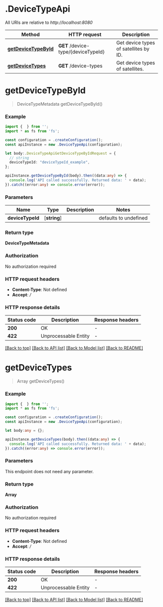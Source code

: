 # .DeviceTypeApi

All URIs are relative to *http://localhost:8080*

Method | HTTP request | Description
------------- | ------------- | -------------
[**getDeviceTypeById**](DeviceTypeApi.md#getDeviceTypeById) | **GET** /device-type/{deviceTypeId} | Get device types of satellites by ID.
[**getDeviceTypes**](DeviceTypeApi.md#getDeviceTypes) | **GET** /device-types | Get device types of satellites.


# **getDeviceTypeById**
> DeviceTypeMetadata getDeviceTypeById()


### Example


```typescript
import {  } from '';
import * as fs from 'fs';

const configuration = .createConfiguration();
const apiInstance = new .DeviceTypeApi(configuration);

let body:.DeviceTypeApiGetDeviceTypeByIdRequest = {
  // string
  deviceTypeId: "deviceTypeId_example",
};

apiInstance.getDeviceTypeById(body).then((data:any) => {
  console.log('API called successfully. Returned data: ' + data);
}).catch((error:any) => console.error(error));
```


### Parameters

Name | Type | Description  | Notes
------------- | ------------- | ------------- | -------------
 **deviceTypeId** | [**string**] |  | defaults to undefined


### Return type

**DeviceTypeMetadata**

### Authorization

No authorization required

### HTTP request headers

 - **Content-Type**: Not defined
 - **Accept**: */*


### HTTP response details
| Status code | Description | Response headers |
|-------------|-------------|------------------|
**200** | OK |  -  |
**422** | Unprocessable Entity |  -  |

[[Back to top]](#) [[Back to API list]](README.md#documentation-for-api-endpoints) [[Back to Model list]](README.md#documentation-for-models) [[Back to README]](README.md)

# **getDeviceTypes**
> Array<DeviceTypeMetadata> getDeviceTypes()


### Example


```typescript
import {  } from '';
import * as fs from 'fs';

const configuration = .createConfiguration();
const apiInstance = new .DeviceTypeApi(configuration);

let body:any = {};

apiInstance.getDeviceTypes(body).then((data:any) => {
  console.log('API called successfully. Returned data: ' + data);
}).catch((error:any) => console.error(error));
```


### Parameters
This endpoint does not need any parameter.


### Return type

**Array<DeviceTypeMetadata>**

### Authorization

No authorization required

### HTTP request headers

 - **Content-Type**: Not defined
 - **Accept**: */*


### HTTP response details
| Status code | Description | Response headers |
|-------------|-------------|------------------|
**200** | OK |  -  |
**422** | Unprocessable Entity |  -  |

[[Back to top]](#) [[Back to API list]](README.md#documentation-for-api-endpoints) [[Back to Model list]](README.md#documentation-for-models) [[Back to README]](README.md)



